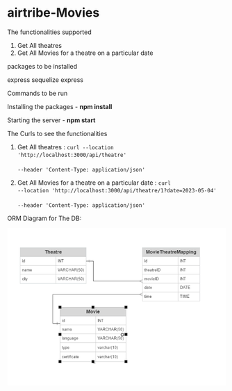 # airtribe-Movies

The functionalities supported

1. Get All theatres
2. Get All Movies for a theatre on a particular date

packages to be installed

express sequelize express

Commands to be run

Installing the packages - <strong>npm install</strong>

Starting the server - <strong>npm start</strong>

The Curls to see the functionalities

1. Get All theatres : 
<code>curl --location 'http://localhost:3000/api/theatre' \
--header 'Content-Type: application/json'</code> 
    
2. Get All Movies for a theatre on a particular date :  <code>curl --location 'http://localhost:3000/api/theatre/1?date=2023-05-04' \
--header 'Content-Type: application/json'</code> 

ORM Diagram for The DB:

![ORM Screenshot](/public/image/ERD%20--%20SmartDraw%20-%20Google%20Chrome%2020-May-23%2011_20_34%20PM.png)